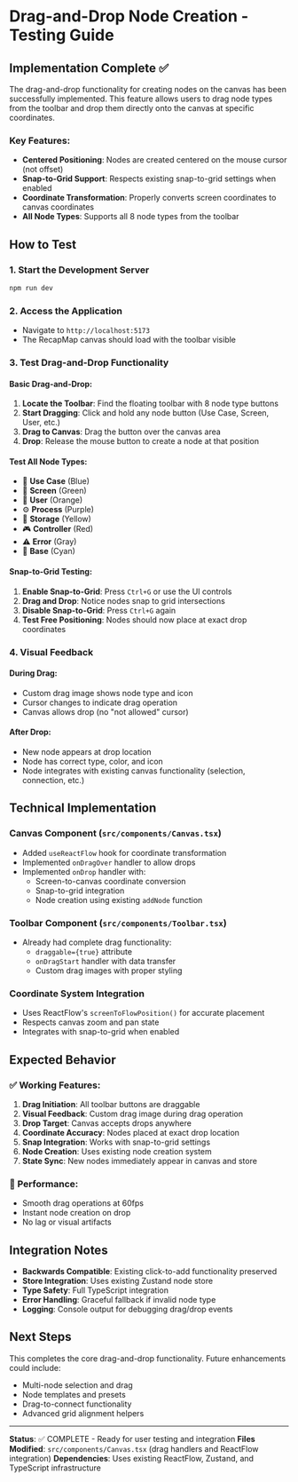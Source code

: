 # Drag-and-Drop Node Creation - Testing Guide

## Implementation Complete ✅

The drag-and-drop functionality for creating nodes on the canvas has been successfully implemented. This feature allows users to drag node types from the toolbar and drop them directly onto the canvas at specific coordinates.

### Key Features:
- **Centered Positioning**: Nodes are created centered on the mouse cursor (not offset)
- **Snap-to-Grid Support**: Respects existing snap-to-grid settings when enabled
- **Coordinate Transformation**: Properly converts screen coordinates to canvas coordinates
- **All Node Types**: Supports all 8 node types from the toolbar

## How to Test

### 1. Start the Development Server
```bash
npm run dev
```

### 2. Access the Application
- Navigate to `http://localhost:5173`
- The RecapMap canvas should load with the toolbar visible

### 3. Test Drag-and-Drop Functionality

#### Basic Drag-and-Drop:
1. **Locate the Toolbar**: Find the floating toolbar with 8 node type buttons
2. **Start Dragging**: Click and hold any node button (Use Case, Screen, User, etc.)
3. **Drag to Canvas**: Drag the button over the canvas area
4. **Drop**: Release the mouse button to create a node at that position

#### Test All Node Types:
- 🎯 **Use Case** (Blue) 
- 📱 **Screen** (Green)
- 👤 **User** (Orange) 
- ⚙️ **Process** (Purple)
- 💾 **Storage** (Yellow)
- 🎮 **Controller** (Red)
- ⚠️ **Error** (Gray)
- 🔧 **Base** (Cyan)

#### Snap-to-Grid Testing:
1. **Enable Snap-to-Grid**: Press `Ctrl+G` or use the UI controls
2. **Drag and Drop**: Notice nodes snap to grid intersections
3. **Disable Snap-to-Grid**: Press `Ctrl+G` again
4. **Test Free Positioning**: Nodes should now place at exact drop coordinates

### 4. Visual Feedback

#### During Drag:
- Custom drag image shows node type and icon
- Cursor changes to indicate drag operation
- Canvas allows drop (no "not allowed" cursor)

#### After Drop:
- New node appears at drop location
- Node has correct type, color, and icon
- Node integrates with existing canvas functionality (selection, connection, etc.)

## Technical Implementation

### Canvas Component (`src/components/Canvas.tsx`)
- Added `useReactFlow` hook for coordinate transformation
- Implemented `onDragOver` handler to allow drops
- Implemented `onDrop` handler with:
  - Screen-to-canvas coordinate conversion
  - Snap-to-grid integration
  - Node creation using existing `addNode` function

### Toolbar Component (`src/components/Toolbar.tsx`)
- Already had complete drag functionality:
  - `draggable={true}` attribute
  - `onDragStart` handler with data transfer
  - Custom drag images with proper styling

### Coordinate System Integration
- Uses ReactFlow's `screenToFlowPosition()` for accurate placement
- Respects canvas zoom and pan state
- Integrates with snap-to-grid when enabled

## Expected Behavior

### ✅ Working Features:
1. **Drag Initiation**: All toolbar buttons are draggable
2. **Visual Feedback**: Custom drag image during drag operation
3. **Drop Target**: Canvas accepts drops anywhere
4. **Coordinate Accuracy**: Nodes placed at exact drop location
5. **Snap Integration**: Works with snap-to-grid settings
6. **Node Creation**: Uses existing node creation system
7. **State Sync**: New nodes immediately appear in canvas and store

### 🚀 Performance:
- Smooth drag operations at 60fps
- Instant node creation on drop
- No lag or visual artifacts

## Integration Notes

- **Backwards Compatible**: Existing click-to-add functionality preserved
- **Store Integration**: Uses existing Zustand node store
- **Type Safety**: Full TypeScript integration
- **Error Handling**: Graceful fallback if invalid node type
- **Logging**: Console output for debugging drag/drop events

## Next Steps

This completes the core drag-and-drop functionality. Future enhancements could include:
- Multi-node selection and drag
- Node templates and presets
- Drag-to-connect functionality
- Advanced grid alignment helpers

---

**Status**: ✅ COMPLETE - Ready for user testing and integration
**Files Modified**: `src/components/Canvas.tsx` (drag handlers and ReactFlow integration)
**Dependencies**: Uses existing ReactFlow, Zustand, and TypeScript infrastructure
